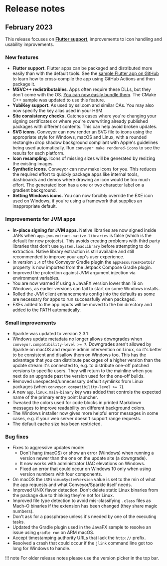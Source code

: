 # Release notes

## February 2023

This release focuses on [**Flutter support**](configs/flutter.md), improvements to icon handling and usability improvements.

### New features

* **Flutter support**. Flutter apps can be packaged and distributed more easily than with the default tools.  See the [sample Flutter app on GitHub](https://github.com/hydraulic-software/flutter-demo) to learn how to cross-compile the app using GitHub Actions and then package it.
* **MSVC++ redistributables**. Apps often require these DLLs, but they don't come with the OS. [You can now easily bundle them](stdlib/index.md#microsoft-visual-c-redistributables). The CMake C++ sample was updated to use this feature.
* **YubiKey support**. As used by ssl.com and similar CAs. You may also now specify the key alias used in your HSM.
* **Site consistency checks.** Catches cases where you're changing your signing certificates or where you're overwriting already published packages with different contents. This can help avoid broken updates.
* **SVG icons.** Conveyor can now render an SVG file to icons using the appropriate style for Windows, macOS and Linux, with a rounded rectangle+drop shadow background compliant with Apple's guidelines being used automatically. Run `conveyor make rendered-icons` to see the results for each platform.
* **Icon resampling.** Icons of missing sizes will be generated by resizing the existing images.
* **Synthetic icons.** Conveyor can now make icons for you. This reduces the required effort to quickly package apps like internal tools, dashboards and demos where drawing an icon would be too much effort. The generated icon has a one or two character label on a gradient background.
* **Setting Windows icons.** You can now forcibly override the EXE icon used on Windows, if you're using a framework that supplies an inappropriate default.

### Improvements for JVM apps

* **In-place signing for JVM apps.** Native libraries are now signed inside JARs when `app.jvm.extract-native-libraries` is false (which is the default for new projects). This avoids creating problems with third party libraries that don't use `System.loadLibrary` before attempting to do extraction. Native library extraction is still available and still recommended to improve your app's user experience.
* In version `1.4` of the Conveyor Gradle plugin the `appResourcesRootDir` property is now imported from the Jetpack Compose Gradle plugin.
* Improved the protection against JVM argument injection via environment variables.
* You are now warned if using a JavaFX version lower than 19 on Windows, as earlier versions can fail to start on some Windows installs.
* Rolled the JVM client enhancements config into the defaults as some are necessary for apps to run successfully when packaged.
* EXEs added to the app inputs will be moved to the bin directory and added to the PATH automatically.

### Small improvements

* Sparkle was updated to version 2.3.1
* Windows update metadata no longer allows downgrades when `conveyor.compatibility-level >= 7`. Downgrades aren't allowed by Sparkle on macOS and require admin intervention on Linux, so it's better to be consistent and disallow them on Windows too. This has the advantage that you can distribute packages of a higher version than the update stream it's connected to, e.g. to distribute one-off patched versions to specific users. They will return to the mainline when you next do an upgrade past the version used for the one-off builds.
* Removed unexpected/unnecessary default symlinks from Linux packages (when `conveyor.compatibility-level >= 7`).
* A new `app.linux.main-binary` key was added that controls the expected name of the primary entry point launcher.
* Tweaked the colors used for code blocks in printed Markdown messages to improve readability on different background colors.
* The Windows installer now gives more helpful error messages in some cases, e.g. if your web server doesn't support range requests.
* The default cache size has been restricted. 

### Bug fixes

* Fixes to aggressive updates mode:
    * Don't hang (macOS) or show an error (Windows) when running a version newer than the one on the update site (a downgrade).
    * It now works with administrator UAC elevations on Windows. 
    * Fixed an error that could occur on Windows 10 only when using version numbers with four components. 
* On macOS the `LSMinimumSystemVersion` value is set to the min of what the app requests and what Conveyor/Sparkle itself needs.
* Improved UNIX flavor detection. Don't delete static Linux binaries from the package due to thinking they're not for Linux.
* Improved file type detection to avoid mis-classifying `.class` files as Mach-O binaries if the extension has been changed (they share magic numbers).
* Don't ask for a passphrase unless it's needed by one of the executing tasks.
* Updated the Gradle plugin used in the JavaFX sample to resolve an issue using `gradle run` on ARM macOS.
* Accept timestamping authority URLs that lack the `http://` prefix.
* Resolved a crash that could occur if the `jlink` command line got too long for Windows to handle.

!!! note 
    For older release notes please use the version picker in the top bar.
